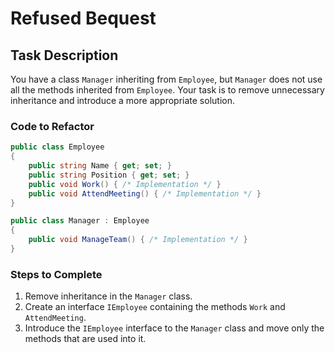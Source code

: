 # Refused Bequest 
## Task Description

You have a class `Manager` inheriting from `Employee`, but `Manager` does not use all the methods inherited from `Employee`. Your task is to remove unnecessary inheritance and introduce a more appropriate solution.

### Code to Refactor

```csharp
public class Employee
{
    public string Name { get; set; }
    public string Position { get; set; }
    public void Work() { /* Implementation */ }
    public void AttendMeeting() { /* Implementation */ }
}

public class Manager : Employee
{
    public void ManageTeam() { /* Implementation */ }
}
```

### Steps to Complete

1. Remove inheritance in the `Manager` class.
2. Create an interface `IEmployee` containing the methods `Work` and `AttendMeeting`.
3. Introduce the `IEmployee` interface to the `Manager` class and move only the methods that are used into it.
